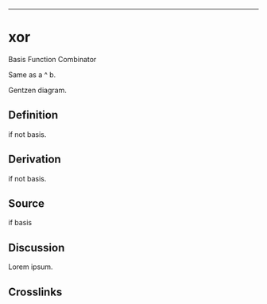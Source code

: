 ------------------------------------------------------------------------

# xor

Basis Function Combinator

Same as a \^ b.

Gentzen diagram.

## Definition

if not basis.

## Derivation

if not basis.

## Source

if basis

## Discussion

Lorem ipsum.

## Crosslinks
